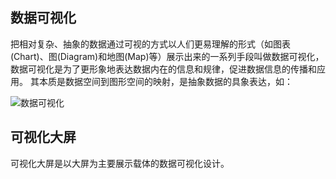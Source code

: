 ## 数据可视化
把相对复杂、抽象的数据通过可视的方式以人们更易理解的形式（如图表(Chart)、图(Diagram)和地图(Map)等）展示出来的一系列手段叫做数据可视化，数据可视化是为了更形象地表达数据内在的信息和规律，促进数据信息的传播和应用。
其本质是数据空间到图形空间的映射，是抽象数据的具象表达，如：

![数据可视化](~@/images/visual.jpg)


## 可视化大屏
可视化大屏是以大屏为主要展示载体的数据可视化设计。